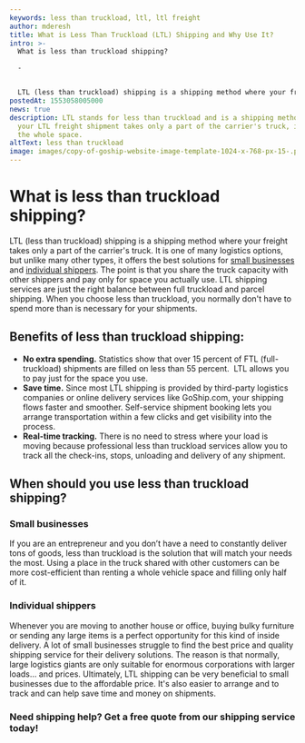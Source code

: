 ```yaml
---
keywords: less than truckload, ltl, ltl freight
author: mderesh
title: What is Less Than Truckload (LTL) Shipping and Why Use It?
intro: >-
  What is less than truckload shipping?

  -


  LTL (less than truckload) shipping is a shipping method where your freight takes only a part of the carrier's truck. It is one of many logistics options, but unlike many other types, it offers the best solutions for small businesses and individual shippers. The point is that you share the truck capacity with other shippers and pay only for space you actually use. LTL shipping services are just the right balance between full truckload and parcel shipping. When you cho
postedAt: 1553058005000
news: true
description: LTL stands for less than truckload and is a shipping method where
  your LTL freight shipment takes only a part of the carrier's truck, instead of
  the whole space.
altText: less than truckload
image: images/copy-of-goship-website-image-template-1024-x-768-px-15-.png
---
```

# What is less than truckload shipping?

LTL (less than truckload) shipping is a shipping method where your freight takes only a part of the carrier's truck. It is one of many logistics options, but unlike many other types, it offers the best solutions for [small businesses](https://www.goship.com/shipping-services/small-business-shipping/) and [individual shippers](https://www.goship.com/shipping-services/ltl-freight-shipping/). The point is that you share the truck capacity with other shippers and pay only for space you actually use. LTL shipping services are just the right balance between full truckload and parcel shipping. When you choose less than truckload, you normally don't have to spend more than is necessary for your shipments.

## Benefits of less than truckload shipping:

* **No extra spending.** Statistics show that over 15 percent of FTL (full-truckload) shipments are filled on less than 55 percent.  LTL allows you to pay just for the space you use.
* **Save time.** Since most LTL shipping is provided by third-party logistics companies or online delivery services like GoShip.com, your shipping flows faster and smoother. Self-service shipment booking lets you arrange transportation within a few clicks and get visibility into the process.
* **Real-time tracking.** There is no need to stress where your load is moving because professional less than truckload services allow you to track all the check-ins, stops, unloading and delivery of any shipment.

## When should you use less than truckload shipping?

### **Small businesses**

If you are an entrepreneur and you don’t have a need to constantly deliver tons of goods, less than truckload is the solution that will match your needs the most. Using a place in the truck shared with other customers can be more cost-efficient than renting a whole vehicle space and filling only half of it.

### **Individual shippers**

Whenever you are moving to another house or office, buying bulky furniture or sending any large items is a perfect opportunity for this kind of inside delivery. A lot of small businesses struggle to find the best price and quality shipping service for their delivery solutions. The reason is that normally, large logistics giants are only suitable for enormous corporations with larger loads… and prices. Ultimately, LTL shipping can be very beneficial to small businesses due to the affordable price. It's also easier to arrange and to track and can help save time and money on shipments.

### Need shipping help? Get a free quote from our shipping service today!